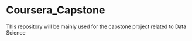 # Coursera_Capstone
This repository will be mainly used for the capstone project related to Data Science

